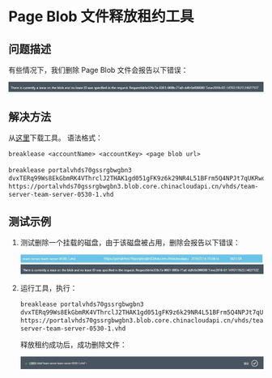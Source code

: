 <properties 
	pageTitle="Page Blob 文件释放租约工具" 
	description="通过 Page Blob 文件释放租约工具解决删除 Page Blob 文件被占用的问题" 
	service=""
	resource="storage"
    authors=""
    displayOrder=""
    selfHelpType=""
    supportTopicIds=""
    productPesIds=""
    resourceTags="Page Blob,lease ID"
    cloudEnvironments="MoonCake" 
/>
<tags 
    ms.service="storage-blob-aog"
    ms.date="" 
    wacn.date="01/12/2017"
/>
# Page Blob 文件释放租约工具

## **问题描述**

有些情况下，我们删除 Page Blob 文件会报告以下错误：

![error](./media/aog-storage-blob-breaklease/error.jpg)

## **解决方法**

从[这里](https://github.com/hello-azure/pageblob-breaklease/)下载工具。
语法格式：

	breaklease <accountName> <accountKey> <page blob url>
	 
	breaklease portalvhds70gssrgbwgbn3 dvxTERq99Ws8EkGbmRK4VThrclJ2THAK1gd051gFK9z6k29NR4L51BFrm5Q4NPJt7qUKRwq33nMSlRjpAX1BnA== https://portalvhds70gssrgbwgbn3.blob.core.chinacloudapi.cn/vhds/team-server-team-server-0530-1.vhd

## **测试示例**

1.	测试删除一个挂载的磁盘，由于该磁盘被占用，删除会报告以下错误：
	 
	![error2-1](./media/aog-storage-blob-breaklease/error2-1.jpg)
	![error2-1](./media/aog-storage-blob-breaklease/error2-2.jpg)
 
2.	运行工具，执行：
	
		breaklease portalvhds70gssrgbwgbn3 dvxTERq99Ws8EkGbmRK4VThrclJ2THAK1gd051gFK9z6k29NR4L51BFrm5Q4NPJt7qUKRwq33nMSlRjpAX1BnA== https://portalvhds70gssrgbwgbn3.blob.core.chinacloudapi.cn/vhds/team-server-team-server-0530-1.vhd

	释放租约成功后，成功删除文件：
 
	![success](./media/aog-storage-blob-breaklease/success.jpg)

